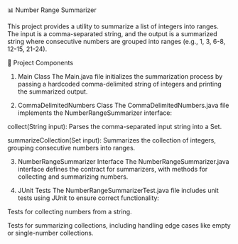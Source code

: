 📊 Number Range Summarizer

This project provides a utility to summarize a list of integers into ranges. The input is a comma-separated string, and the output is a summarized string where consecutive numbers are grouped into ranges (e.g., 1, 3, 6-8, 12-15, 21-24).

🧠 Project Components
1. Main Class
The Main.java file initializes the summarization process by passing a hardcoded comma-delimited string of integers and printing the summarized output.

2. CommaDelimitedNumbers Class
The CommaDelimitedNumbers.java file implements the NumberRangeSummarizer interface:

collect(String input): Parses the comma-separated input string into a Set<Integer>.

summarizeCollection(Set<Integer> input): Summarizes the collection of integers, grouping consecutive numbers into ranges.

3. NumberRangeSummarizer Interface
The NumberRangeSummarizer.java interface defines the contract for summarizers, with methods for collecting and summarizing numbers.

4. JUnit Tests
The NumberRangeSummarizerTest.java file includes unit tests using JUnit to ensure correct functionality:

Tests for collecting numbers from a string.

Tests for summarizing collections, including handling edge cases like empty or single-number collections.
